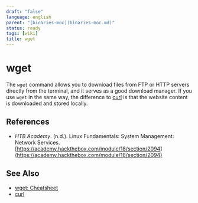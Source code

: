 ```yaml
---
draft: "false"
language: english
parent: "[binaries-moc](binaries-moc.md)"
status: ready
tags: [wiki]
title: wget
---
```


# wget

The `wget` command allows you to download files from FTP or HTTP servers directly from the terminal, and it serves as a good download manager. If you use `wget` in the same way, the difference to [curl](curl.md) is that the website content is downloaded and stored locally.

## References

- _HTB Academy_. (n.d.). <span class="reference-title">Linux Fundamentals: System Management: Network Services</span>. [https://academy.hackthebox.com/module/18/section/2094](https://academy.hackthebox.com/module/18/section/2094)

## See Also

- [wget: Cheatsheet](wget-cheatsheet.md)
- [curl](curl.md)
